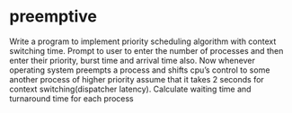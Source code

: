 # preemptive
 Write a program to implement priority scheduling algorithm with context switching
time. Prompt to user to enter the number of processes and then enter their priority, burst
time and arrival time also. Now whenever operating system preempts a process and
shifts cpu’s control to some another process of higher priority assume that it takes 2
seconds for context switching(dispatcher latency).
Calculate waiting time and turnaround time for each process
